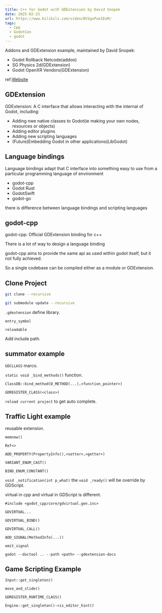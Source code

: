 ```yaml
---
title: C++ for Godot with GDExtension by David Snopek
date: 2025-02-23
url: https://www.bilibili.com/video/BV1gvPue1EoM/
tags:
  - Cpp
  - GodotCon
  - godot
---
```


Addons and GDExtension example, maintained by David Snopek:

- Godot Rollback Netcode(addon)
- SG Physics 2d(GDExtension)
- Godot OpenXR Vendors(GDExtension)

ref:[Website](https://SnopeckGames.com)

## GDExtension

GDExtension: A C interface that allows interacting with the internal of Godot, including:

- Adding nwe native classes to Godot(ie making your own nodes, resources or objects)
- Adding editor plugins
- Adding new scripting languages
- (Future)Embedding Godot in other applications(LibGodot)

## Language bindings

Language bindings adapt that C interface into something easy to use from a particular programming language of environment

- godot-cpp
- Godot Rust
- GodotSwift
- godot-go

there is difference between language bindings and scripting languages

## godot-cpp

godot-cpp: Official GDExtension binding for c++

There is a lot of way to design a language binding

godot-cpp aims to provide the same api as used within godot itself, but it not fully achieved.

So a single codebase can be compiled either as a module or GDExtension.

## Clone Project

```bash
git clone --recursive
```

```bash
git submodule update --recursive
```

`.gdextension` define library.

`entry_symbol`

`reloadable`

Add include path.

## summator example

`GDCLLASS` marco.

`static void _bind_methods()` function.

`ClassDB::bind_method(D_METHOD(...),<function_pointer>)`

`GDREGISTER_CLASS(<class>)`

`reload current project` to get auto complete.

## Traffic Light example

reusable extension.

`memnew()`

`Ref<>`

`ADD_PROPERTY(PropertyInfo(),<setter>,<getter>)`

`VARIANT_ENUM_CAST()`

`BIND_ENUM_CONSTANT()`

`void _notification(int p_what)` the `void _ready()` will be override by GDScript.

virtual in cpp and virtual in GDScript is different.

`#include <godot_cpp/core/gdvirtual.gen.inc>`

`GDVIRTUAL...`

`GDVIRTUAL_BIND()`

`GDVIRTUAL_CALL()`

`ADD_SIGNAL(MethodInfo(...))`

`emit_signal`

`godot --doctool .. --path <path> --gdextension-docs`

## Game Scripting Example

`Input::get_singleton()`

`move_and_slide()`

`GDREGISTER_RUNTIME_CLASS()`

`Engine::get_singleton()->is_editor_hint()`
